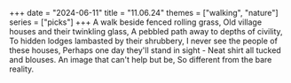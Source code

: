 +++
date = "2024-06-11"
title = "11.06.24"
themes = ["walking", "nature"]
series = ["picks"]
+++
A walk beside fenced rolling grass,
Old village houses and their twinkling glass,
A pebbled path away to depths of civility,
To hidden lodges lambasted by their shrubbery,
I never see the people of these houses,
Perhaps one day they'll stand in sight -
Neat shirt all tucked and blouses.
An image that can't help but be,
So different from the bare reality.
